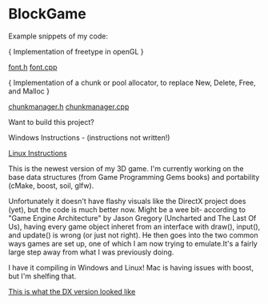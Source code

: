 BlockGame
=========

Example snippets of my code:

{ Implementation of freetype in openGL } 

[font.h](https://github.com/fulletron/BlockGame/blob/master/src/Main/Graphics/font.h) 
[font.cpp](https://github.com/fulletron/BlockGame/blob/master/src/Main/Graphics/font.cpp)

{ Implementation of a chunk or pool allocator, to replace New, Delete, Free, and Malloc }

[chunkmanager.h](https://github.com/fulletron/BlockGame/blob/master/src/Main/Utilities/chunkmanager.h)
[chunkmanager.cpp](https://github.com/fulletron/BlockGame/blob/master/src/Main/Utilities/chunkmanager.cpp)

Want to build this project?

Windows Instructions - (instructions not written!)

[Linux Instructions](https://github.com/fulletron/BlockGame/blob/master/not%20src/Linux%20Instructions.txt)

This is the newest version of my 3D game. I'm currently working on the base data structures (from Game Programming Gems books) and portability (cMake, boost, soil, glfw).

Unfortunately it doesn't have flashy visuals like the DirectX project does (yet), but the code is much better now. Might be a wee bit- according to "Game Engine Architecture" by Jason Gregory (Uncharted and The Last Of Us), having every game object inheret from an interface with draw(), input(), and update() is wrong (or just not right). He then goes into the two common ways games are set up, one of which I am now trying to emulate.It's a fairly large step away from what I was previously doing. 

I have it compiling in Windows and Linux! Mac is having issues with boost, but I'm shelfing that.

[This is what the DX version looked like](https://github.com/fulletron/BlockGame/wiki/What-the-DirectX-version-looked-like)
